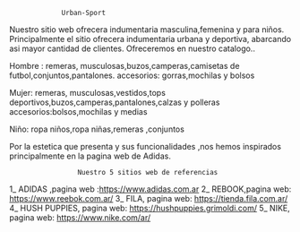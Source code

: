                  Urban-Sport
Nuestro sitio web  ofrecera indumentaria masculina,femenina y para niños.
Principalmente  el sitio  ofrecera indumentaria urbana y deportiva, abarcando asi mayor cantidad de clientes.
Ofreceremos en nuestro catalogo..

Hombre : remeras, musculosas,buzos,camperas,camisetas de futbol,conjuntos,pantalones.
accesorios: gorras,mochilas y bolsos

Mujer: remeras, musculosas,vestidos,tops deportivos,buzos,camperas,pantalones,calzas y polleras
accesorios:bolsos,mochilas y medias

Niño: ropa niños,ropa niñas,remeras ,conjuntos

Por la estetica que presenta y sus funcionalidades ,nos hemos inspirados principalmente  en la pagina web de Adidas.

                     Nuestro 5 sitios web de referencias
                    
1_ ADIDAS ,pagina web :https://www.adidas.com.ar
2_ REBOOK,pagina web: https://www.reebok.com.ar/
3_ FILA, pagina web: https://tienda.fila.com.ar/
4_ HUSH PUPPIES, pagina web: https://hushpuppies.grimoldi.com/
5_ NIKE, pagina web: https://www.nike.com/ar/